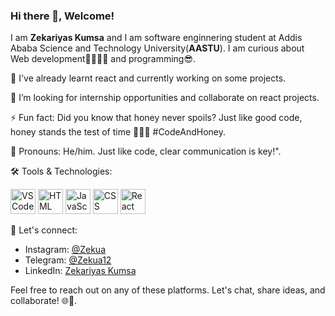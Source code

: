 ### Hi there 👋, Welcome!

<!--
**Zekud/zekud** is a ✨ _special_ ✨ repository because its `README.md` (this file) appears on your GitHub profile.

Here are some ideas to get you started:

- 🔭 I’m currently working on ...
- 🌱 I’m currently learning ...
- 👯 I’m looking to collaborate on ...
- 🤔 I’m looking for help with ...
- 💬 Ask me about ...
- 📫 How to reach me: ...
- 😄 Pronouns: ...
- ⚡ Fun fact: ...
-->
I am <b>Zekariyas Kumsa</b> and I am software enginnering student at Addis Ababa Science and Technology University(<b>AASTU</b>).
I am curious about Web development👨‍💻👨‍💻 and programming😎.

🔭 I've already learnt react and  currently working on some projects.

👯 I’m looking for internship opportunities and collaborate on react projects.

⚡ Fun fact: Did you know that honey never spoils? Just like good code, honey stands the test of time 🍯👩‍💻 #CodeAndHoney.

👋 Pronouns: He/him. Just like code, clear communication is key!".

🛠️ Tools & Technologies:
<p align="start">
  <img src="https://cdn.jsdelivr.net/gh/devicons/devicon/icons/vscode/vscode-original-wordmark.svg" alt="VS Code" width="40" height="40"/>
  <img src="https://cdn.jsdelivr.net/gh/devicons/devicon/icons/html5/html5-original-wordmark.svg" alt="HTML" width="40" height="40"/>
  <img src="https://cdn.jsdelivr.net/gh/devicons/devicon/icons/javascript/javascript-original.svg" alt="JavaScript" width="40" height="40"/>
  <img src="https://cdn.jsdelivr.net/gh/devicons/devicon/icons/css3/css3-original-wordmark.svg" alt="CSS" width="40" height="40"/>
  <img src="https://cdn.jsdelivr.net/gh/devicons/devicon/icons/react/react-original-wordmark.svg" alt="React" width="40" height="40"/>
  
</p>

📱 Let's connect:
- Instagram: [@Zekua](https://instagram.com/z.e.k.u.a)
- Telegram: [@Zekua12](https://t.me/Zekua12)
- LinkedIn: [Zekariyas Kumsa](https://www.linkedin.com/in/zekariyas-kumsa)
  
Feel free to reach out on any of these platforms. Let's chat, share ideas, and collaborate! 🌐🤝.






